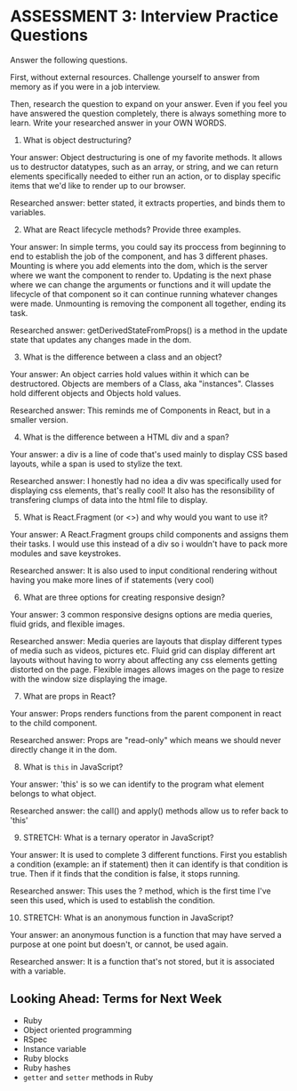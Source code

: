 # ASSESSMENT 3: Interview Practice Questions

Answer the following questions.

First, without external resources. Challenge yourself to answer from memory as if you were in a job interview.

Then, research the question to expand on your answer. Even if you feel you have answered the question completely, there is always something more to learn. Write your researched answer in your OWN WORDS.


1. What is object destructuring?

  Your answer: Object destructuring is one of my favorite methods.  It allows us to destructor datatypes, such as an array, or string, and we can return elements  specifically needed to either run an action, or to display specific items that we'd like to render up to our browser.

  Researched answer: better stated, it extracts properties, and binds them to variables.



2. What are React lifecycle methods? Provide three examples.

  Your answer: In simple terms, you could say its proccess from beginning to end to establish the job of the component, and has 3 different phases.  Mounting is where you add elements into the dom, which is the server where we want the component to render to.  Updating is the next phase where we can change the arguments or functions and it will update the lifecycle of that component so it can continue running whatever changes were made.  Unmounting is removing the component all together, ending its task.

  Researched answer:  getDerivedStateFromProps() is a method in the update state that updates any changes made in the dom.



3. What is the difference between a class and an object?

  Your answer: An object carries hold values within it which can be destructored.  Objects are members of a Class, aka "instances".  Classes hold different objects and Objects hold values.

  Researched answer: This reminds me of Components in React, but in a smaller version.



4. What is the difference between a HTML div and a span?

  Your answer: a div is a line of code that's used mainly to display CSS based layouts, while a span is used to stylize the text.

  Researched answer: I honestly had no idea a div was specifically used for displaying css elements, that's really cool!  It also has the resonsibility of transfering clumps of data into the html file to display.



5. What is React.Fragment (or <>) and why would you want to use it?

  Your answer: A React.Fragment groups child components and assigns them their tasks.  I would use this instead of a div so i wouldn't have to pack more modules and save keystrokes.

  Researched answer:  It is also used to input conditional rendering without having you make more lines of if statements (very cool)



6. What are three options for creating responsive design?

  Your answer: 3 common responsive designs options are media queries, fluid grids, and flexible images.

  Researched answer: Media queries are layouts that display different types of media such as videos, pictures etc.  Fluid grid can display different art layouts without having to worry about affecting any css elements getting distorted on the page.  Flexible images allows images on the page to resize with the window size displaying the image.



7. What are props in React?

  Your answer: Props renders functions from the parent component in react to the child component.

  Researched answer: Props are "read-only" which means we should never directly change it in the dom.



8. What is `this` in JavaScript?

  Your answer: 'this' is so we can identify to the program what element belongs to what object.

  Researched answer: the call() and apply() methods allow us to refer back to 'this'



9. STRETCH: What is a ternary operator in JavaScript?

  Your answer: It is used to complete 3 different functions.  First you establish a condition (example: an if statement) then it can identify is that condition is true. Then if it finds that the condition is false, it stops running.

  Researched answer:  This uses the ? method, which is the first time I've seen this used, which is used to establish the condition.



10. STRETCH: What is an anonymous function in JavaScript?

  Your answer: an anonymous function is a function that may have served a purpose at one point but doesn't, or cannot, be used again.

  Researched answer: It is a function that's not stored, but it is associated with a variable.



## Looking Ahead: Terms for Next Week
- Ruby
- Object oriented programming
- RSpec
- Instance variable
- Ruby blocks
- Ruby hashes
- `getter` and `setter` methods in Ruby
